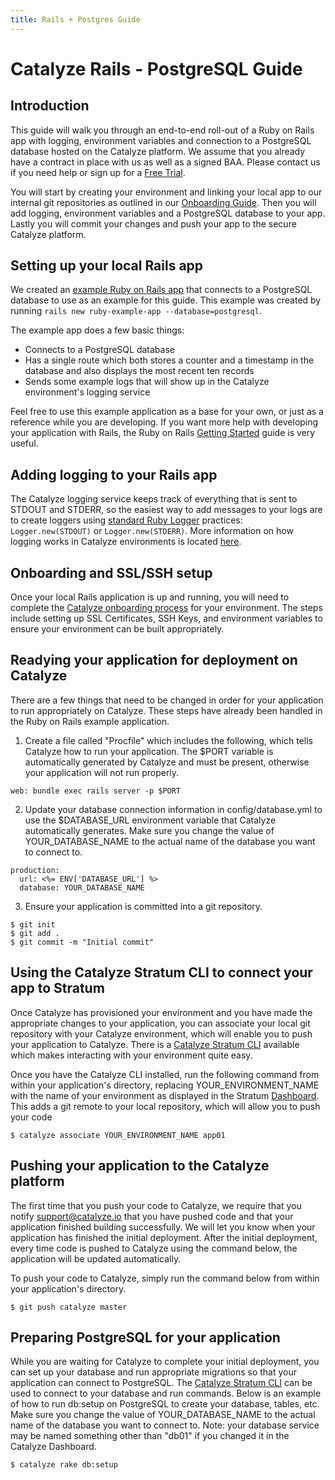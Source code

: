 ```yaml
---
title: Rails + Postgres Guide
---
```


# Catalyze Rails - PostgreSQL Guide

## Introduction
This guide will walk you through an end-to-end roll-out of a Ruby on Rails app with logging, environment variables and connection to a PostgreSQL database hosted on the Catalyze platform. We assume that you already have a contract in place with us as well as a signed BAA. Please contact us if you need help or sign up for a [Free Trial][4].

You will start by creating your environment and linking your local app to our internal git repositories as outlined in our [Onboarding Guide][1]. Then you will add logging, environment variables and a PostgreSQL database to your app. Lastly you will commit your changes and push your app to the secure Catalyze platform.

## Setting up your local Rails app
We created an [example Ruby on Rails app][3] that connects to a PostgreSQL database to use as an example for this guide. This example was created by running `rails new ruby-example-app --database=postgresql`.

The example app does a few basic things:

- Connects to a PostgreSQL database
- Has a single route which both stores a counter and a timestamp in the database and also displays the most recent ten records
- Sends some example logs that will show up in the Catalyze environment's logging service

Feel free to use this example application as a base for your own, or just as a reference while you are developing. If you want more help with developing your application with Rails, the Ruby on Rails [Getting Started][7] guide is very useful.

## Adding logging to your Rails app
The Catalyze logging service keeps track of everything that is sent to STDOUT and STDERR, so the easiest way to add messages to your logs are to create loggers using [standard Ruby Logger][6] practices: `Logger.new(STDOUT)` or `Logger.new(STDERR)`. More information on how logging works in Catalyze environments is located [here][5].

## Onboarding and SSL/SSH setup
Once your local Rails application is up and running, you will need to complete the [Catalyze onboarding process][1] for your environment. The steps include setting up SSL Certificates, SSH Keys, and environment variables to ensure your environment can be built appropriately.

## Readying your application for deployment on Catalyze
There are a few things that need to be changed in order for your application to run appropriately on Catalyze. These steps have already been handled in the Ruby on Rails example application.

1. Create a file called "Procfile" which includes the following, which tells Catalyze how to run your application. The $PORT variable is automatically generated by Catalyze and must be present, otherwise your application will not run properly.

```
web: bundle exec rails server -p $PORT
```

2. Update your database connection information in config/database.yml to use the $DATABASE_URL environment variable that Catalyze automatically generates. Make sure you change the value of YOUR_DATABASE_NAME to the actual name of the database you want to connect to.

```
production:
  url: <%= ENV['DATABASE_URL'] %>
  database: YOUR_DATABASE_NAME
```

3. Ensure your application is committed into a git repository.

```
$ git init
$ git add .
$ git commit -m "Initial commit"
```

## Using the Catalyze Stratum CLI to connect your app to Stratum
Once Catalyze has provisioned your environment and you have made the appropriate changes to your application, you can associate your local git repository with your Catalyze environment, which will enable you to push your application to Catalyze. There is a [Catalyze Stratum CLI][8] available which makes interacting with your environment quite easy.

Once you have the Catalyze CLI installed, run the following command from within your application's directory, replacing YOUR_ENVIRONMENT_NAME with the name of your environment as displayed in the Stratum [Dashboard][9]. This adds a git remote to your local repository, which will allow you to push your code

```
$ catalyze associate YOUR_ENVIRONMENT_NAME app01
```

## Pushing your application to the Catalyze platform
The first time that you push your code to Catalyze, we require that you notify support@catalyze.io that you have pushed code and that your application finished building successfully. We will let you know when your application has finished the initial deployment. After the initial deployment, every time code is pushed to Catalyze using the command below, the application will be updated automatically.

To push your code to Catalyze, simply run the command below from within your application's directory.

```
$ git push catalyze master
```

## Preparing PostgreSQL for your application
While you are waiting for Catalyze to complete your initial deployment, you can set up your database and run appropriate migrations so that your application can connect to PostgreSQL. The [Catalyze Stratum CLI][8] can be used to connect to your database and run commands. Below is an example of how to run db:setup on PostgreSQL to create your database, tables, etc. Make sure you change the value of YOUR_DATABASE_NAME to the actual name of the database you want to connect to. Note: your database service may be named something other than "db01" if you changed it in the Catalyze Dashboard.

```
$ catalyze rake db:setup
```

[1]: /stratum/getting-started 	"Getting Started Guide"
[2]: /paas/paas-cli-reference 	"CLI Reference"
[3]: https://github.com/catalyzeio/ruby-example-app 	"Ruby Example App"
[4]: https://catalyze.io/signup 	"Free Trial"
[5]: /stratum/articles/guides/application-logging/ "Logging"
[6]: http://ruby-doc.org/stdlib-1.9.3/libdoc/logger/rdoc/Logger.html "Ruby Logger"
[7]: http://guides.rubyonrails.org/getting_started.html "Ruby on Rails Getting Started"
[8]: https://github.com/catalyzeio/cli "Catalyze Stratum CLI"
[9]: https://stratum.catalyze.io "Catalyze Dashboard"
